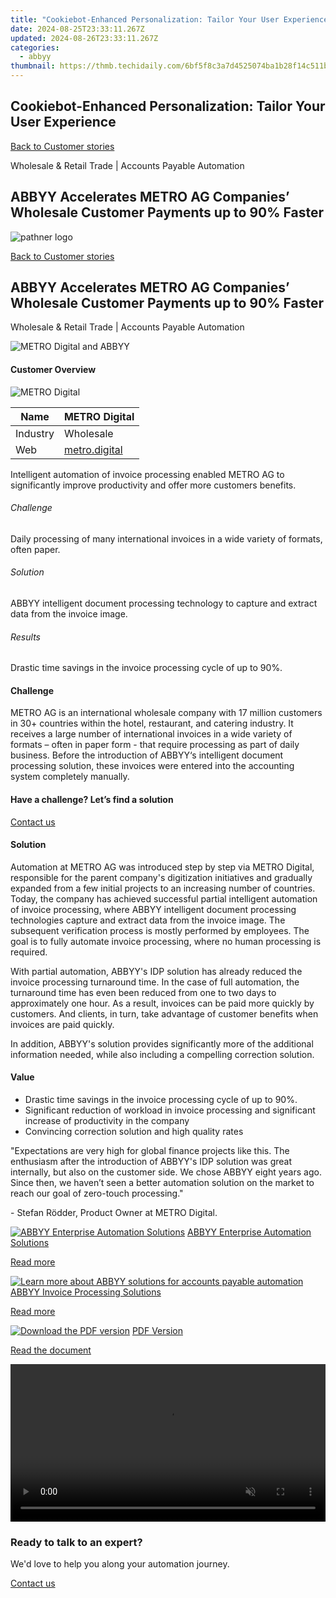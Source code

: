 ```yaml
---
title: "Cookiebot-Enhanced Personalization: Tailor Your User Experience"
date: 2024-08-25T23:33:11.267Z
updated: 2024-08-26T23:33:11.267Z
categories:
  - abbyy
thumbnail: https://thmb.techidaily.com/6bf5f8c3a7d4525074ba1b28f14c511bc7c37f5e8a7742b128774ee55042b67a.jpg
---
```


## Cookiebot-Enhanced Personalization: Tailor Your User Experience

[Back to Customer stories](https://tools.techidaily.com/abbyy/products/)

Wholesale & Retail Trade | Accounts Payable Automation

## ABBYY Accelerates METRO AG Companies’ Wholesale Customer Payments up to 90% Faster

![pathner logo](https://content.abbyy.com/-/media/project/abbyy/abbyy/logos-white/en/183283.png?h=40&iar=0&w=120)

[Back to Customer stories](https://tools.techidaily.com/abbyy/products/)

## ABBYY Accelerates METRO AG Companies’ Wholesale Customer Payments up to 90% Faster

Wholesale & Retail Trade | Accounts Payable Automation 

![METRO Digital and ABBYY](https://static3.abbyy.com/abbyycommedia/37641/metro-digital-case-study-intelligent-document-processing-en_tn_556x303.jpg) 

#### Customer Overview

![METRO Digital](https://static5.abbyy.com/abbyycommedia/36404/logo_metrodigital.png) 

| Name     | METRO Digital                           |
| -------- | --------------------------------------- |
| Industry | Wholesale                               |
| Web      | [metro.digital](https://metro.digital/) |

Intelligent automation of invoice processing enabled METRO AG to significantly improve productivity and offer more customers benefits.

###### Challenge

Daily processing of many international invoices in a wide variety of formats, often paper.

###### Solution

ABBYY intelligent document processing technology to capture and extract data from the invoice image.

###### Results

Drastic time savings in the invoice processing cycle of up to 90%.

#### Challenge

METRO AG is an international wholesale company with 17 million customers in 30+ countries within the hotel, restaurant, and catering industry. It receives a large number of international invoices in a wide variety of formats – often in paper form - that require processing as part of daily business. Before the introduction of ABBYY‘s intelligent document processing solution, these invoices were entered into the accounting system completely manually.

#### Have a challenge? Let’s find a solution  

[Contact us](https://tools.techidaily.com/abbyy/products/) 

#### Solution

Automation at METRO AG was introduced step by step via METRO Digital, responsible for the parent company's digitization initiatives and gradually expanded from a few initial projects to an increasing number of countries. Today, the company has achieved successful partial intelligent automation of invoice processing, where ABBYY intelligent document processing technologies capture and extract data from the invoice image. The subsequent verification process is mostly performed by employees. The goal is to fully automate invoice processing, where no human processing is required.

With partial automation, ABBYY's IDP solution has already reduced the invoice processing turnaround time. In the case of full automation, the turnaround time has even been reduced from one to two days to approximately one hour. As a result, invoices can be paid more quickly by customers. And clients, in turn, take advantage of customer benefits when invoices are paid quickly.

In addition, ABBYY's solution provides significantly more of the additional information needed, while also including a compelling correction solution.

#### Value

* Drastic time savings in the invoice processing cycle of up to 90%.
* Significant reduction of workload in invoice processing and significant increase of productivity in the company
* Convincing correction solution and high quality rates

 "Expectations are very high for global finance projects like this. The enthusiasm after the introduction of ABBYY's IDP solution was great internally, but also on the customer side. We chose ABBYY eight years ago. Since then, we haven’t seen a better automation solution on the market to reach our goal of zero-touch processing."

 \- Stefan Rödder, Product Owner at METRO Digital.

[![ABBYY Enterprise Automation Solutions](https://static4.abbyy.com/abbyycommedia/20389/ng-fung-360x162.jpg)](https://tools.techidaily.com/abbyy/products/) [ABBYY Enterprise Automation Solutions](https://tools.techidaily.com/abbyy/products/) 

[Read more](https://tools.techidaily.com/abbyy/products/) 

[![Learn more about ABBYY solutions for accounts payable automation](https://static4.abbyy.com/abbyycommedia/14351/1-accounts-payable.jpg)](https://tools.techidaily.com/abbyy/products/) [ABBYY Invoice Processing Solutions](https://tools.techidaily.com/abbyy/products/) 

[Read more](https://tools.techidaily.com/abbyy/products/) 

[![Download the PDF version](https://static3.abbyy.com/abbyycommedia/37643/metro-digital-case-study-intelligent-document-processing-en_tn_360x162.jpg)](https://static1.abbyy.com/abbyycommedia/37651/metro-digital-case-study-intelligent-document-processing-en.pdf "PDF Version") [PDF Version](https://static1.abbyy.com/abbyycommedia/37651/metro-digital-case-study-intelligent-document-processing-en.pdf "PDF Version") 

[Read the document](https://static1.abbyy.com/abbyycommedia/37651/metro-digital-case-study-intelligent-document-processing-en.pdf "PDF Version") 

<!-- affiliate ads begin -->
<a href="https://secure.2checkout.com/order/checkout.php?PRODS=36506229&QTY=1&AFFILIATE=108875&CART=1"><video width="100%" height="" class="rounded-t-md shadow-lg relative z-20" controls="" autoplay="" loop="" muted="" playsinline="" webkit-playinginline="">
<source type="video/mp4" src="https://aidaform.com/images/videos/aidaform-welcome-site.mp4"><source type="video/webm" src="https://aidaform.com/images/videos/aidaform-welcome-site.webm"></video></a>
<!-- affiliate ads end -->
### Ready to talk to an expert?

We'd love to help you along your automation journey.

[Contact us](https://tools.techidaily.com/abbyy/products/)

<ins class="adsbygoogle"
     style="display:block"
     data-ad-format="autorelaxed"
     data-ad-client="ca-pub-7571918770474297"
     data-ad-slot="1223367746"></ins>



<ins class="adsbygoogle"
     style="display:block"
     data-ad-client="ca-pub-7571918770474297"
     data-ad-slot="8358498916"
     data-ad-format="auto"
     data-full-width-responsive="true"></ins>


